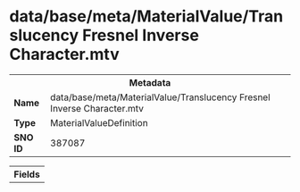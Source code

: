 <h1>data/base/meta/MaterialValue/Translucency Fresnel Inverse Character.mtv</h1><table><tr><th colspan="100%">Metadata</th></tr><tr><td><b>Name</b></td><td>data/base/meta/MaterialValue/Translucency Fresnel Inverse Character.mtv</td></tr><tr><td><b>Type</b></td><td>MaterialValueDefinition</td></tr><tr><td><b>SNO ID</b></td><td>387087</td></tr></table>

<table><tr><th colspan="100%">Fields</th></tr></table>

